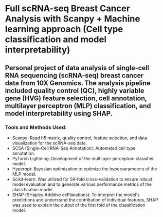 # Full scRNA-seq Breast Cancer Analysis with Scanpy + Machine learning approach (Cell type classification and model interpretability)
## Personal project of data analysis of single-cell RNA sequencing (scRNA-seq) breast cancer data from 10X Genomics. The analysis pipeline included quality control (QC), highly variable gene (HVG) feature selection, cell annotation, multilayer perceptron (MLP) classification, and model interpretability using SHAP.

### Tools and Methods Used:
* Scanpy: Read h5 matrix, quality control, feature selection, and data visualization for the scRNA-seq data.
* SCSA (Single-Cell RNA-Seq Annotation): Automated cell type annotation.
* PyTorch Lightning: Development of the multilayer perceptron classifier model.
* Hyperopt: Bayesian optimization to optimize the hyperparameters of the MLP model.
* Scikit-learn: Was utilized for SK-fold cross-validation to ensure robust model evaluation and to generate various performance metrics of the classification model.
* SHAP (SHapley Additive exPlanations): To interpret the model's predictions and understand the contribution of individual features, SHAP was used to explain the output of the first fold of the classification model.
